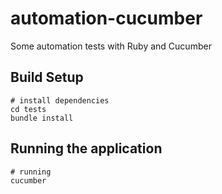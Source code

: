 # automation-cucumber
Some automation tests with Ruby and Cucumber

## Build Setup

    # install dependencies
    cd tests
    bundle install

## Running the application

    # running
    cucumber

